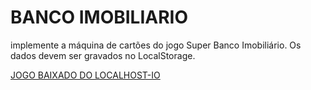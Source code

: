 # BANCO IMOBILIARIO
implemente a máquina de cartões do jogo Super Banco Imobiliário. Os dados devem ser gravados no LocalStorage.

[JOGO BAIXADO DO LOCALHOST-IO](https://github.com/localhost-io/super-banco-imobiliario)

